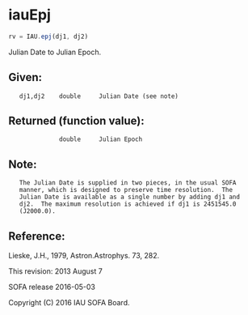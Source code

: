 # iauEpj

```js
rv = IAU.epj(dj1, dj2)
```

Julian Date to Julian Epoch.

## Given:
```
   dj1,dj2    double     Julian Date (see note)
```

## Returned (function value):
```
              double     Julian Epoch
```

## Note:

```
   The Julian Date is supplied in two pieces, in the usual SOFA
   manner, which is designed to preserve time resolution.  The
   Julian Date is available as a single number by adding dj1 and
   dj2.  The maximum resolution is achieved if dj1 is 2451545.0
   (J2000.0).
```

## Reference:

   Lieske, J.H., 1979, Astron.Astrophys. 73, 282.

This revision:  2013 August 7

SOFA release 2016-05-03

Copyright (C) 2016 IAU SOFA Board.